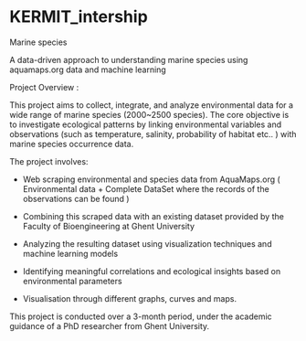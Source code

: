# KERMIT_intership
Marine species 


A data-driven approach to understanding marine species using aquamaps.org data and machine learning

Project Overview : 

This project aims to collect, integrate, and analyze environmental data for a wide range of marine species (2000~2500 species). The core objective is to investigate ecological patterns by linking environmental variables and observations (such as temperature, salinity, probability of habitat etc.. ) with marine species occurrence data.

The project involves:

- Web scraping environmental and species data from AquaMaps.org ( Environmental data + Complete DataSet where the records of the observations can be found )

- Combining this scraped data with an existing dataset provided by the Faculty of Bioengineering at Ghent University

- Analyzing the resulting dataset using visualization techniques and machine learning models

- Identifying meaningful correlations and ecological insights based on environmental parameters
  
- Visualisation through different graphs, curves and maps. 


This project is conducted over a 3-month period, under the academic guidance of a PhD researcher from Ghent University.
